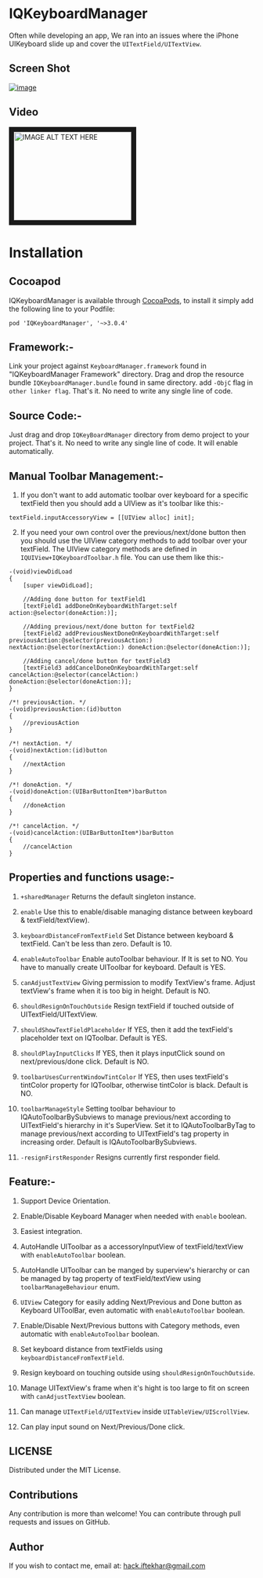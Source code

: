 IQKeyboardManager
==========================

Often while developing an app, We ran into an issues where the iPhone UIKeyboard slide up and cover the `UITextField/UITextView`.

## Screen Shot
[![image](./KeyboardTextFieldDemo/Screenshot/IQKeyboardManagerScreenshot.png)](http://youtu.be/6nhLw6hju2A)

## Video

<a href="http://www.youtube.com/watch?feature=player_embedded&v=6nhLw6hju2A
" target="_blank"><img src="http://img.youtube.com/vi/6nhLw6hju2A/0.jpg" 
alt="IMAGE ALT TEXT HERE" width="240" height="180" border="10" /></a>


Installation
==========================

Cocoapod
---
IQKeyboardManager is available through [CocoaPods](http://cocoapods.org), to install
it simply add the following line to your Podfile:

    pod 'IQKeyboardManager', '~>3.0.4'

Framework:-
---
Link your project against `KeyboardManager.framework` found in "IQKeyboardManager Framework" directory. Drag and drop the resource bundle `IQKeyboardManager.bundle` found in same directory. add `-ObjC` flag in `other linker flag`. That's it. No need to write any single line of code.

Source Code:-
---
Just drag and drop `IQKeyBoardManager` directory from demo project to your project. That's it. No need to write any single line of code. It will enable automatically.

Manual Toolbar Management:-
---
1) If you don't want to add automatic toolbar over keyboard for a specific textField then you should add a UIView as it's toolbar like this:-
```
textField.inputAccessoryView = [[UIView alloc] init];
```

2) If you need your own control over the previous/next/done button then you should use the UIView category methods to add toolbar over your textField. The UIView category methods are defined in `IQUIView+IQKeyboardToolbar.h` file. You can use them like this:-
```
-(void)viewDidLoad
{
    [super viewDidLoad];
    
    //Adding done button for textField1
    [textField1 addDoneOnKeyboardWithTarget:self action:@selector(doneAction:)];
    
    //Adding previous/next/done button for textField2
    [textField2 addPreviousNextDoneOnKeyboardWithTarget:self previousAction:@selector(previousAction:) nextAction:@selector(nextAction:) doneAction:@selector(doneAction:)];
    
    //Adding cancel/done button for textField3
    [textField3 addCancelDoneOnKeyboardWithTarget:self cancelAction:@selector(cancelAction:) doneAction:@selector(doneAction:)];
}

/*!	previousAction. */
-(void)previousAction:(id)button
{
    //previousAction
}

/*!	nextAction. */
-(void)nextAction:(id)button
{
    //nextAction
}

/*!	doneAction. */
-(void)doneAction:(UIBarButtonItem*)barButton
{
    //doneAction
}

/*!	cancelAction. */
-(void)cancelAction:(UIBarButtonItem*)barButton
{
    //cancelAction
}

```

Properties and functions usage:-
---
1)	`+sharedManager`
Returns the default singleton instance.

2)	`enable`
Use this to enable/disable managing distance between keyboard & textField/textView).

3)	`keyboardDistanceFromTextField`
Set Distance between keyboard & textField. Can't be less than zero. Default is 10.

4)	`enableAutoToolbar`
Enable autoToolbar behaviour. If It is set to NO. You have to manually create UIToolbar for keyboard. Default is YES.

5)	`canAdjustTextView`
Giving permission to modify TextView's frame. Adjust textView's frame when it is too big in height. Default is NO.

6)	`shouldResignOnTouchOutside`
Resign textField if touched outside of UITextField/UITextView.

7)	`shouldShowTextFieldPlaceholder`
If YES, then it add the textField's placeholder text on IQToolbar. Default is YES.

8)	`shouldPlayInputClicks`
If YES, then it plays inputClick sound on next/previous/done click. Default is NO.

9)	`toolbarUsesCurrentWindowTintColor`
If YES, then uses textField's tintColor property for IQToolbar, otherwise tintColor is black. Default is NO.

10)	`toolbarManageStyle`
Setting toolbar behaviour to IQAutoToolbarBySubviews to manage previous/next according to UITextField's hierarchy in it's SuperView. Set it to IQAutoToolbarByTag to manage previous/next according to UITextField's tag property in increasing order. Default is IQAutoToolbarBySubviews.

11)	`-resignFirstResponder`
Resigns currently first responder field.



## Feature:-

 1) Support Device Orientation.
 
 2) Enable/Disable Keyboard Manager when needed with `enable` boolean.

 3) Easiest integration.

 4) AutoHandle UIToolbar as a accessoryInputView of textField/textView with `enableAutoToolbar` boolean.

 5) AutoHandle UIToolbar can be manged by superview's hierarchy or can be managed by tag property of textField/textView using `toolbarManageBehaviour` enum.

 6) `UIView` Category for easily adding Next/Previous and Done button as Keyboard UIToolBar, even automatic with `enableAutoToolbar` boolean.

 7) Enable/Disable Next/Previous buttons with Category methods, even automatic with `enableAutoToolbar` boolean.

 8) Set keyboard distance from textFields using `keyboardDistanceFromTextField`.
 
 9) Resign keyboard on touching outside using `shouldResignOnTouchOutside`.
 
 10) Manage UITextView's frame when it's hight is too large to fit on screen with `canAdjustTextView` boolean.
 
 11) Can manage `UITextField/UITextView` inside `UITableView/UIScrollView`.
 
 12) Can play input sound on Next/Previous/Done click.

LICENSE
---
Distributed under the MIT License.

Contributions
---
Any contribution is more than welcome! You can contribute through pull requests and issues on GitHub.

Author
---
If you wish to contact me, email at: hack.iftekhar@gmail.com

